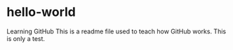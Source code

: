 # hello-world
Learning GitHub
This is a readme file used to teach how GitHub works.
This is only a test.
